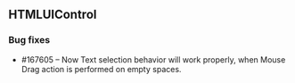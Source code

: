 ## HTMLUIControl

### Bug fixes


* \#167605 – Now Text selection behavior will work properly, when Mouse Drag action is performed on empty spaces.